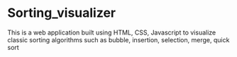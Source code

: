 # Sorting_visualizer
This is a web application built using HTML, CSS, Javascript to visualize classic sorting algorithms such as bubble, insertion, selection, merge, quick sort
